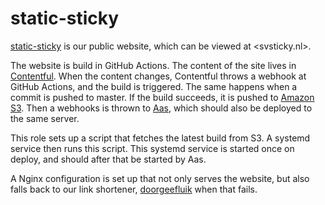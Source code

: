 # static-sticky

[static-sticky] is our public website, which can be viewed at <svsticky.nl>.

The website is build in GitHub Actions.
The content of the site lives in [Contentful].
When the content changes, Contentful throws a webhook at GitHub Actions, and the build is triggered.
The same happens when a commit is pushed to master.
If the build succeeds, it is pushed to [Amazon S3].
Then a webhooks is thrown to [Aas], which should also be deployed to the same server.

This role sets up a script that fetches the latest build from S3.
A systemd service then runs this script.
This systemd service is started once on deploy, and should after that be started by Aas.

A Nginx configuration is set up that not only serves the website,
but also falls back to our link shortener, [doorgeefluik] when that fails.

[Aas]:https://github.com/svsticky/aas
[static-sticky]:https://github.com/svsticky/static-sticky
[Contentful]:https://www.contentful.com/
[Amazon S3]:https://aws.amazon.com/s3/
[doorgeefluik]:https://github.com/svsticky/doorgeefluik/
